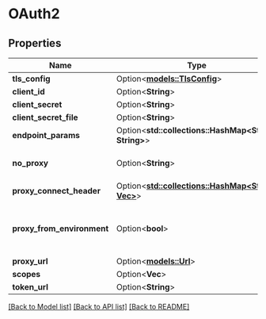 # OAuth2

## Properties

Name | Type | Description | Notes
------------ | ------------- | ------------- | -------------
**tls_config** | Option<[**models::TlsConfig**](TLSConfig.md)> |  | [optional]
**client_id** | Option<**String**> |  | [optional]
**client_secret** | Option<**String**> |  | [optional]
**client_secret_file** | Option<**String**> |  | [optional]
**endpoint_params** | Option<**std::collections::HashMap<String, String>**> |  | [optional]
**no_proxy** | Option<**String**> | NoProxy contains addresses that should not use a proxy. | [optional]
**proxy_connect_header** | Option<[**std::collections::HashMap<String, Vec<String>>**](Vec.md)> |  | [optional]
**proxy_from_environment** | Option<**bool**> | ProxyFromEnvironment makes use of net/http ProxyFromEnvironment function to determine proxies. | [optional]
**proxy_url** | Option<[**models::Url**](URL.md)> |  | [optional]
**scopes** | Option<**Vec<String>**> |  | [optional]
**token_url** | Option<**String**> |  | [optional]

[[Back to Model list]](../README.md#documentation-for-models) [[Back to API list]](../README.md#documentation-for-api-endpoints) [[Back to README]](../README.md)


